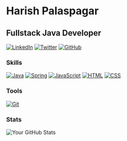 # Harish Palaspagar

## Fullstack Java Developer

[![LinkedIn](https://img.shields.io/badge/LinkedIn-YourName-blue?style=flat-square&logo=linkedin)](https://www.linkedin.com/in/yourname/)
[![Twitter](https://img.shields.io/badge/Twitter-YourHandle-blue?style=flat-square&logo=twitter)](https://twitter.com/yourhandle)
[![GitHub](https://img.shields.io/badge/GitHub-YourUsername-green?style=flat-square&logo=github)](https://github.com/yourusername)

### Skills

[![Java](https://img.shields.io/badge/Java-Expert-red?style=flat-square&logo=java&logoColor=white)](https://www.java.com/)
[![Spring](https://img.shields.io/badge/Spring-Advanced-green?style=flat-square&logo=spring&logoColor=white)](https://spring.io/)
[![JavaScript](https://img.shields.io/badge/JavaScript-Intermediate-yellow?style=flat-square&logo=javascript&logoColor=white)](https://developer.mozilla.org/en-US/docs/Web/JavaScript)
[![HTML](https://img.shields.io/badge/HTML5-Advanced-orange?style=flat-square&logo=html5&logoColor=white)](https://developer.mozilla.org/en-US/docs/Web/HTML)
[![CSS](https://img.shields.io/badge/CSS3-Intermediate-blue?style=flat-square&logo=css3&logoColor=white)](https://developer.mozilla.org/en-US/docs/Web/CSS)

### Tools

[![Git](https://img.shields.io/badge/Git-Advanced-orange?style=flat-square&logo=git&logoColor=white)](https://git-scm.com/)

### Stats

![Your GitHub Stats](https://github-readme-stats.vercel.app/api?username=yourusername&show_icons=true&hide=contribs,prs&theme=radical)

<!-- More sections as needed -->

